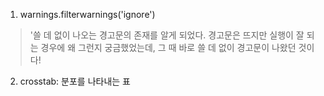 1. warnings.filterwarnings('ignore')
> '쓸 데 없이 나오는 경고문의 존재를 알게 되었다. 경고문은 뜨지만 실행이 잘 되는 경우에 왜 그런지 궁금했었는데, 그 때 바로 쓸 데 없이 경고문이 나왔던 것이다!

2. crosstab: 분포를 나타내는 표